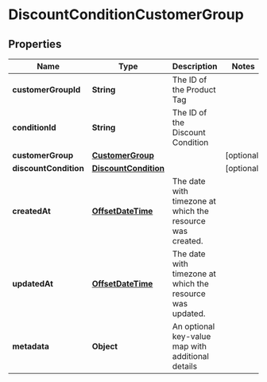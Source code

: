 # DiscountConditionCustomerGroup

## Properties
Name | Type | Description | Notes
------------ | ------------- | ------------- | -------------
**customerGroupId** | **String** | The ID of the Product Tag | 
**conditionId** | **String** | The ID of the Discount Condition | 
**customerGroup** | [**CustomerGroup**](CustomerGroup.md) |  |  [optional]
**discountCondition** | [**DiscountCondition**](DiscountCondition.md) |  |  [optional]
**createdAt** | [**OffsetDateTime**](OffsetDateTime.md) | The date with timezone at which the resource was created. | 
**updatedAt** | [**OffsetDateTime**](OffsetDateTime.md) | The date with timezone at which the resource was updated. | 
**metadata** | **Object** | An optional key-value map with additional details | 
